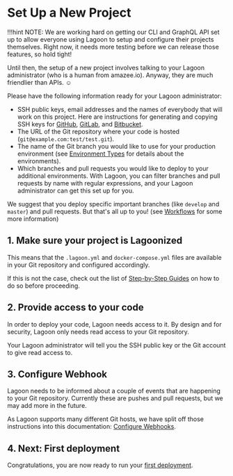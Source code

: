 # Set Up a New Project

!!!hint
    NOTE: We are working hard on getting our CLI and GraphQL API set up to allow everyone using Lagoon to setup and configure their projects themselves. Right now, it needs more testing before we can release those features, so hold tight!


Until then, the setup of a new project involves talking to your Lagoon administrator \(who is a human from amazee.io\). Anyway, they are much friendlier than APIs. ☺

Please have the following information ready for your Lagoon administrator:

* SSH public keys, email addresses and the names of everybody that will work on this project. Here are instructions for generating and copying SSH keys for [GitHub](https://help.github.com/en/github/authenticating-to-github/connecting-to-github-with-ssh), [GitLab](https://docs.gitlab.com/ee/ssh/), and [Bitbucket](https://confluence.atlassian.com/bitbucket/set-up-an-ssh-key-728138079.html).
* The URL of the Git repository where your code is hosted \(`git@example.com:test/test.git`\).
* The name of the Git branch you would like to use for your production environment \(see [Environment Types](environment_types.md) for details about the environments\).
* Which branches and pull requests you would like to deploy to your additional environments. With Lagoon, you can filter branches and pull requests by name with regular expressions, and your Lagoon administrator can get this set up for you.

We suggest that you deploy specific important branches \(like `develop` and `master`\) and pull requests. But that's all up to you! \(see [Workflows](workflows.md) for some more information\)

## 1. Make sure your project is Lagoonized

This means that the `.lagoon.yml` and `docker-compose.yml` files are available in your Git repository and configured accordingly.

If this is not the case, check out the list of [Step-by-Step Guides](index.md) on how to do so before proceeding.

## 2. Provide access to your code

In order to deploy your code, Lagoon needs access to it. By design and for security, Lagoon only needs read access to your Git repository.

Your Lagoon administrator will tell you the SSH public key or the Git account to give read access to.

## 3. Configure Webhook

Lagoon needs to be informed about a couple of events that are happening to your Git repository. Currently these are pushes and pull requests, but we may add more in the future.

As Lagoon supports many different Git hosts, we have split off those instructions into this documentation: [Configure Webhooks](configure_webhooks.md).

## 4. Next: First deployment

Congratulations, you are now ready to run your [first deployment](first_deployment.md).

